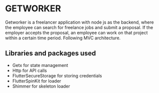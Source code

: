 # GETWORKER

Getworker is a freelancer application with node js as the
backend, where the employee can search for freelance jobs
and submit a proposal. If the employer accepts the proposal,
an employee can work on that project within a certain time
period.
Following MVC architecture.





## Libraries and packages used
- Getx for state management
- Http for API calls
- FlutterSecureStorage for storing credentials
- FlutterSpinKit for loader
- Shimmer for skeleton loader


